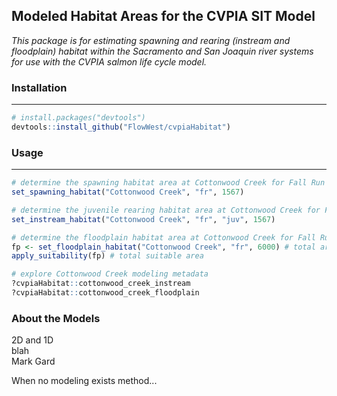 ## Modeled Habitat Areas for the CVPIA SIT Model
*This package is for estimating spawning and rearing (instream and floodplain) habitat within the Sacramento and San Joaquin river systems for use with the CVPIA salmon life cycle model.*

### Installation

-----

``` r
# install.packages("devtools")
devtools::install_github("FlowWest/cvpiaHabitat")
```

### Usage

-----
``` r
# determine the spawning habitat area at Cottonwood Creek for Fall Run Chinook at 1567 cfs
set_spawning_habitat("Cottonwood Creek", "fr", 1567)

# determine the juvenile rearing habitat area at Cottonwood Creek for Fall Run Chinook at 1567 cfs
set_instream_habitat("Cottonwood Creek", "fr", "juv", 1567)

# determine the floodplain habitat area at Cottonwood Creek for Fall Run Chinook at 6000 cfs
fp <- set_floodplain_habitat("Cottonwood Creek", "fr", 6000) # total area
apply_suitability(fp) # total suitable area

# explore Cottonwood Creek modeling metadata
?cvpiaHabitat::cottonwood_creek_instream
?cvpiaHabitat::cottonwood_creek_floodplain

```

### About the Models
2D and 1D  
blah  
Mark Gard  

When no modeling exists method...


